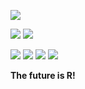 ![](https://obianom.com/introducemyself.svg)

[![](https://coursewhiz.org/mainsite/img/R2_logo2.png)](https://coursewhiz.org)
![](https://cdn.shinyappstore.com/img/rockybilly.regular_sas.webp)

[![](https://scholar.rpkg.net/assets/S1p.png)](https://scholar.rpkg.net/aut/Obinna+Obianom)
[![](https://img.icons8.com/cotton/64/youtube.png)](https://www.youtube.com/@R2Rpkg/videos)
[![](https://img.icons8.com/cotton/64/twitter.png)](https://www.twitter.com/@R2Rpkg)
[![](https://rpkg.net/assets/comprehensive_rpkg.png)](https://rpkg.net) 

__The future is R!__
